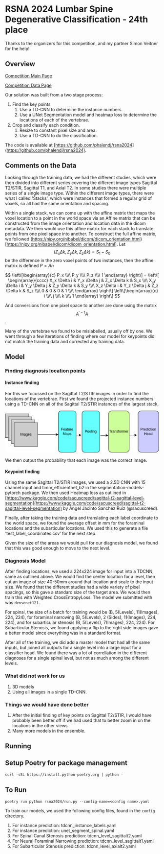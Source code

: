 # RSNA 2024 Lumbar Spine Degenerative Classification - 24th place

Thanks to the organizers for this competition, and my partner Simon Veitner for the help!

## Overview

[Competition Main Page](https://www.kaggle.com/competitions/rsna-2024-lumbar-spine-degenerative-classification/overview)

[Competition Data Page](https://www.kaggle.com/competitions/rsna-2024-lumbar-spine-degenerative-classification/data)

Our solution was built from a two stage process:

1. Find the key points
    1. Use a TD-CNN to determine the instance numbers.
    2. Use a UNet Segmentation model and heatmap loss to determine the locations of each of the vertebrae.
2. Crop and classify each condition.
    1. Resize to constant pixel size and area.
    2. Use a TD-CNN to do the classification.


The code is available at [https://github.com/phalendj/rsna2024](https://github.com/phalendj/rsna2024).


## Comments on the Data

Looking through the training data, we had the different studies, which were then divided into different series covering the different image types Sagittal T2/STIR, Sagittal T1, and Axial T2.  In some studies there were multiple series of a single image type.  Within the different image types, there were what I called 'Stacks', which were instances that formed a regular grid of voxels, so all had the same orientation and spacing.

Within a single stack, we can come up with the affine matrix that maps the voxel location to a point in the world space via an Affine matrix that can be constructed from the image orientation and location data in the dicom metadata.  We then would use this affine matrix for each stack to translate points from one pixel space into another.  To construct the full affine matrix, we followed (https://nipy.org/nibabel/dicom/dicom_orientation.html)[https://nipy.org/nibabel/dicom/dicom_orientation.html].  Let $$(Z_x \Delta k, Z_y \Delta k, Z_z \Delta k) = S_1 - S_0$$ be the difference in the zero voxel points of two instances, then the affine matrix is defined $P = A n$

$$ \left\[\begin{array}{c}
P_x \\\\
P_y \\\\
P_z \\\\
1 \end{array}
\right\] = 
\left\[
\begin{array}{cccc}
X_x \Delta i & Y_x \Delta j & Z_x \Delta k & S_x \\\\
X_y \Delta i & Y_y \Delta j & Z_y \Delta k & S_y \\\\
X_z \Delta i & Y_z \Delta j & Z_z \Delta k & S_z \\\\
0 & 0 & 0 & 1 \\\\
\end{array}
\right\]
\left\[\begin{array}{c}
i \\\\
j \\\\
k \\\\
1 \end{array}
\right\]
$$

And conversions from one pixel space to another are done using the matrix $$ A^{\prime -1} A$$.

Many of the vertebrae we found to be mislabelled, usually off by one.  We went through a few iterations of finding where our model for keypoints did not match the training data and corrected any training data.

## Model

### Finding diagnosis location points

#### Instance finding

For this we focussed on the Sagittal T2/STIR images in order to find the locations of the vertebrae.  First we found the projected instance numbers using a TD-CNN on all of the Sagittal T2/STIR instances of the largest stack,

![TD-CNN](./TDCNN.png)

We then output the probability that each image was the correct image.

#### Keypoint finding

Using the same Sagittal T2/STIR images, we used a 2.5D CNN with 15 channel input and timm_efficientnet_b2 in the segmentation-models-pytorch package.  We then used Heatmap loss as outlined in [https://www.kaggle.com/code/sacuscreed/sagittal-t2-sagittal-level-segmentation](https://www.kaggle.com/code/sacuscreed/sagittal-t2-sagittal-level-segmentation) by Angel Jacinto Sanchez Ruiz (@sacuscreed).


Finally, after taking the training data and translating each label coordinate to the world space, we found the average offset in mm for the foraminal locations and the subarticular locations.   We used this to generate a file 'test_label_coordinates.csv' for the next step.

Given the size of the areas we would pull for our diagnosis model, we found that this was good enough to move to the next level.

### Diagnosis Model

After finding locations, we used a 224x224 image for input into a TDCNN, same as outlined above.  We would find the center location for a level, then cut an image of size 40-50mm around that location and scale to the input size.  We found that the different studies had a wide variety of pixel spacings, so this gave a standard size of the target area.  We would then train this with Weighted CrossEntropyLoss.  The model we submitted with was `densenet121`.

For spinal, the size of a batch for training would be (B, 5(Levels), 11(Images), 224, 224), for foraminal narrowing (B, 5(Levels), 2 (Sides), 11(Images), 224, 224), and for subarticular stenosis (B, 5(Levels), 7(Images), 224, 224).  For Subarticular Stenosis, we found applying a flip to the right side images gave a better model since everything was in a standard format.

After all of the training, we did add a master model that had all the same inputs, but joined all outputs for a single level into a large input for a classifier head.  We found there was a lot of correllation in the different diagnoses for a single spinal level, but not as much among the different levels.

### What did not work for us


1. 3D models
2. Using all images in a single TD-CNN.


### Things we would have done better

1. After the initial finding of key points on Sagittal T2/STIR, I would have probably been better off if we had used that to better zoom in on the locations in the other views.
2. Many more models in the ensemble.  


## Running

## Setup Poetry for package management
```
curl -sSL https://install.python-poetry.org | python -
```

## To Run
```
poetry run python rsna2024/run.py --config-name=<config name>.yaml 
```

To train our models, we used the following config files, found in the `config` directory.

1. For instance prediction: tdcnn_instance_labels.yaml
2. For instance prediction: unet_segment_spinal.yaml
3. For Spinal Canal Stenosis prediction: tdcnn_level_sagittalt2.yaml
4. For Neural Foraminal Narrowing prediction: tdcnn_level_sagittalt1.yaml
5. For Subarticular Stenosis prediction: tdcnn_level_axialt2.yaml

